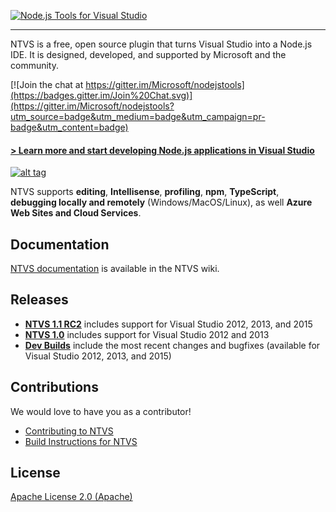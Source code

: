 <a href="http://aka.ms/explorentvs" target="_blank">![Node.js Tools for Visual Studio](https://download-codeplex.sec.s-msft.com/Download?ProjectName=nodejstools&DownloadId=761175&Build=20959)</a>
<hr>
NTVS is a free, open source plugin that turns Visual Studio into a Node.js IDE. It is designed, developed, and supported by Microsoft and the community.

[![Join the chat at https://gitter.im/Microsoft/nodejstools](https://badges.gitter.im/Join%20Chat.svg)](https://gitter.im/Microsoft/nodejstools?utm_source=badge&utm_medium=badge&utm_campaign=pr-badge&utm_content=badge)

#### <a href="http://aka.ms/explorentvs" target="_blank">**> Learn more and start developing Node.js applications in Visual Studio**</a>

<a href="https://www.youtube.com/watch?v=W_1_UqUDx2s" target="_blank">![alt tag](http://i.imgur.com/cXM8wkr.png)</a>

NTVS supports **editing**, **Intellisense**, **profiling**, **npm**, **TypeScript**, **debugging locally and remotely** (Windows/MacOS/Linux), as well **Azure Web Sites and Cloud Services**.

## Documentation
[NTVS documentation](https://github.com/Microsoft/nodejstools/wiki) is available in the NTVS wiki.

## Releases
* **[NTVS 1.1 RC2](https://aka.ms/ntvslatest)** includes support for Visual Studio 2012, 2013, and 2015
* **[NTVS 1.0](https://nodejstools.codeplex.com/releases/view/612573)** includes support for Visual Studio 2012 and 2013
* **[Dev Builds](https://github.com/Microsoft/nodejstools/releases)** include the most recent changes and bugfixes (available for Visual Studio 2012, 2013, and 2015)

## Contributions
We would love to have you as a contributor!
* [Contributing to NTVS](https://github.com/Microsoft/nodejstools/wiki/Contributing)
* [Build Instructions for NTVS](https://github.com/Microsoft/nodejstools/wiki/Build-Instructions)

## License
[Apache License 2.0 (Apache)](https://github.com/Microsoft/nodejstools/blob/master/LICENSE)
